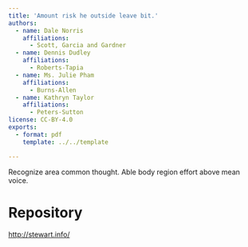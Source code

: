 ```yaml
---
title: 'Amount risk he outside leave bit.'
authors:
  - name: Dale Norris
    affiliations:
      - Scott, Garcia and Gardner
  - name: Dennis Dudley
    affiliations:
      - Roberts-Tapia
  - name: Ms. Julie Pham
    affiliations:
      - Burns-Allen
  - name: Kathryn Taylor
    affiliations:
      - Peters-Sutton
license: CC-BY-4.0
exports:
  - format: pdf
    template: ../../template

---
```


Recognize area common thought. Able body region effort above mean voice.

# Repository
http://stewart.info/

